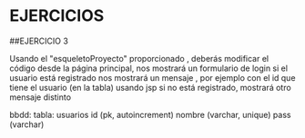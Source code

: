 # EJERCICIOS

##EJERCICIO 3

Usando el "esqueletoProyecto" proporcionado , deberás modificar el código
desde la página principal, nos mostrará un formulario de login
si el usuario está registrado
nos mostrará un mensaje , por ejemplo con el id que tiene el usuario (en la tabla)
usando jsp
si no está registrado, mostrará otro mensaje distinto


bbdd: 
tabla:  usuarios
id (pk, autoincrement)
nombre (varchar, unique)
pass (varchar)




